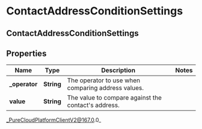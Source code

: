 # ContactAddressConditionSettings

## ContactAddressConditionSettings

## Properties

|Name | Type | Description | Notes|
|------------ | ------------- | ------------- | -------------|
| **_operator** | **String** | The operator to use when comparing address values. | |
| **value** | **String** | The value to compare against the contact&#39;s address. | |



_PureCloudPlatformClientV2@167.0.0_
